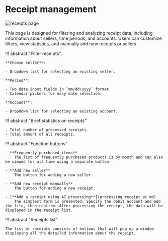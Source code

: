 # Receipt management

![receipts page](https://media.githubusercontent.com/media/TurtleOld/hasta-la-vista-money/refs/heads/main/docs/img/receipts_page.png)

This page is designed for filtering and analyzing receipt data, including information about sellers, time periods, and accounts. Users can customize filters, view statistics, and manually add new receipts or sellers.

!!! abstract "Filter receipts"

    **Choose seller**:  

    - Dropdown list for selecting an existing seller.

    **Period**:  

    - Two date input fields in `mm/dd/yyyy` format.
    - Calendar pickers for easy date selection.

    **Account**:  

    - Dropdown list for selecting an existing account.


!!! abstract "Brief statistics on receipts"

    - Total number of processed receipts.
    - Total amount of all receipts.


!!! abstract "Function buttons"

    - **Frequently purchased items**  
        The list of frequently purchased products is by month and can also be viewed for all time using a separate button.

    - **Add new seller**  
        The button for adding a new seller.

    - **Add new receipt manually**  
        The button for adding a new receipt.

    - [**Add a receipt using AI processing**](processing_receipt_ai.md)  
        The simplest form is presented. Specify the debit account and add the file, then confirm. After processing the receipt, the data will be displayed in the receipt list.


!!! abstract "Receipts list"

    The list of receipts consists of buttons that will pop up a window displaying all the detailed information about the receipt.